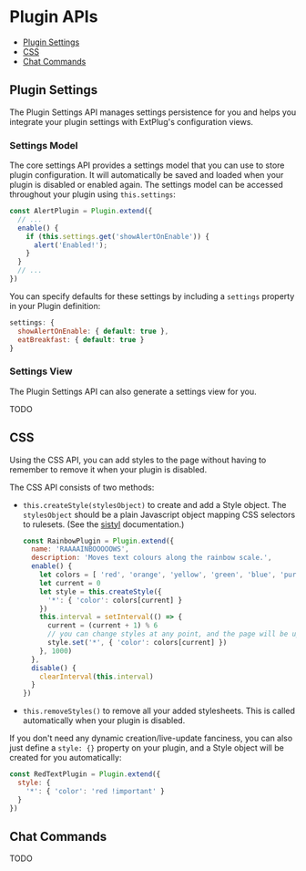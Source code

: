 # Plugin APIs

 * [Plugin Settings](#plugin-settings)
 * [CSS](#css)
 * [Chat Commands](#chat-commands)

## Plugin Settings

The Plugin Settings API manages settings persistence for you and helps you
integrate your plugin settings with ExtPlug's configuration views.

### Settings Model

The core settings API provides a settings model that you can use to store plugin
configuration. It will automatically be saved and loaded when your plugin is
disabled or enabled again. The settings model can be accessed throughout your
plugin using `this.settings`:

```js
const AlertPlugin = Plugin.extend({
  // ...
  enable() {
    if (this.settings.get('showAlertOnEnable')) {
      alert('Enabled!');
    }
  }
  // ...
})
```

You can specify defaults for these settings by including a `settings` property
in your Plugin definition:

```js
settings: {
  showAlertOnEnable: { default: true },
  eatBreakfast: { default: true }
}
```

### Settings View

The Plugin Settings API can also generate a settings view for you.

TODO

## CSS

Using the CSS API, you can add styles to the page without having to remember to
remove it when your plugin is disabled.

The CSS API consists of two methods:

 * `this.createStyle(stylesObject)` to create and add a Style object. The
   `stylesObject` should be a plain Javascript object mapping CSS selectors to
   rulesets. (See the [sistyl](https://github.com/goto-bus-stop/sistyl#readme)
   documentation.)

   ```js
   const RainbowPlugin = Plugin.extend({
     name: 'RAAAAINBOOOOOWS',
     description: 'Moves text colours along the rainbow scale.',
     enable() {
       let colors = [ 'red', 'orange', 'yellow', 'green', 'blue', 'purple' ]
       let current = 0
       let style = this.createStyle({
         '*': { 'color': colors[current] }
       })
       this.interval = setInterval(() => {
         current = (current + 1) % 6
         // you can change styles at any point, and the page will be updated
         style.set('*', { 'color': colors[current] })
       }, 1000)
     },
     disable() {
       clearInterval(this.interval)
     }
   })
   ```

 * `this.removeStyles()` to remove all your added stylesheets. This is called
   automatically when your plugin is disabled.

If you don't need any dynamic creation/live-update fanciness, you can also just
define a `style: {}` property on your plugin, and a Style object will be created
for you automatically:

```js
const RedTextPlugin = Plugin.extend({
  style: {
    '*': { 'color': 'red !important' }
  }
})
```

## Chat Commands

TODO
